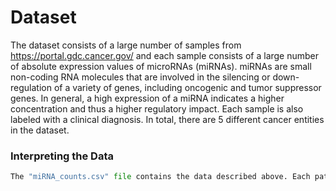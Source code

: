 # Dataset

The dataset consists of a large number of samples from https://portal.gdc.cancer.gov/  and each sample consists of a large number of absolute expression values of microRNAs (miRNAs). miRNAs are small non-coding RNA molecules that are involved in the silencing or down-regulation of a variety of genes, including oncogenic and tumor suppressor genes. In general, a high expression of a miRNA indicates a higher concentration and thus a higher regulatory impact. Each sample is also labeled with a clinical diagnosis. In total, there are 5 different cancer entities in the dataset.


### Interpreting the Data


```python
The "miRNA_counts.csv" file contains the data described above. Each patient has a count associated with the expression of miRNA. Each column in the file except for the first represents a feature, "Reads per million miRNA mapped", and each row represents a patient/sample. The data is already normalized. There is also a data file containining clinical information labeled "clinical.csv" about each patient such as details about their cancer type, diagnosis, and tumor. Finally, there is a data dictionary labeled "data_dictionary.csv" which describes all the data in the clinical file. 

```
